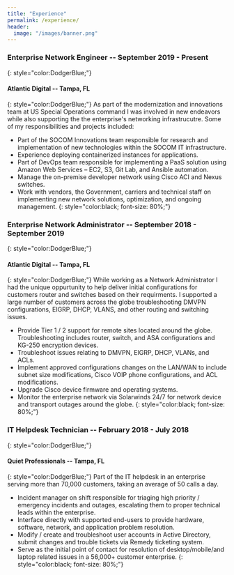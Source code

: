 ```yaml
---
title: "Experience"
permalink: /experience/
header:
  image: "/images/banner.png"
---
```


### Enterprise Network Engineer -- September 2019 - Present
{: style="color:DodgerBlue;"}
#### Atlantic Digital -- Tampa, FL 
{: style="color:DodgerBlue;"}
As part of the modernization and innovations team at US Special Operations command I was involved in new endeavors while also supporting the the enterprise's networking infrastrucutre.
Some of my responsibilities and projects included:
*  Part of the SOCOM Innovations team responsible for research and implementation of new technologies within the SOCOM IT infrastructure. 
*  Experience deploying containerized instances for applications.
*  Part of DevOps team responsible for implementing a PaaS solution using Amazon Web Services – EC2, S3, Git Lab, and Ansible automation.
*  Manage the on-premise developer network using Cisco ACI and Nexus switches. 
*  Work with vendors, the Government, carriers and technical staff on implementing new network solutions, optimization, and ongoing management.
{: style="color:black; font-size: 80%;"}

### Enterprise Network Administrator -- September 2018 - September 2019
{: style="color:DodgerBlue;"}
#### Atlantic Digital -- Tampa, FL
{: style="color:DodgerBlue;"}
While working as a Network Administrator I had the unique oppurtunity to help deliver initial configurations for customers router and switches based on their requirments. I supported a large number of customers across the globe troubleshooting DMVPN configurations, EIGRP, DHCP, VLANS, and other routing and switching issues. 
* Provide Tier 1 / 2 support for remote sites located around the globe. Troubleshooting includes router, switch, and ASA configurations and KG-250 encryption devices. 
* Troubleshoot issues relating to DMVPN, EIGRP, DHCP, VLANs, and ACLs.
* Implement approved configurations changes on the LAN/WAN to include subnet size modifications, Cisco VOIP phone configurations, and ACL modifications.  
* Upgrade Cisco device firmware and operating systems.
* Monitor the enterprise network via Solarwinds 24/7 for network device and transport outages around the globe. 
{: style="color:black; font-size: 80%;"}

### IT Helpdesk Technician -- February 2018 - July 2018
{: style="color:DodgerBlue;"}
#### Quiet Professionals -- Tampa, FL
{: style="color:DodgerBlue;"}
Part of the IT helpdesk in an enterprise serving more than 70,000 customers, taking an average of 50 calls a day.
* Incident manager on shift responsible for triaging high priority / emergency incidents and outages, escalating them to proper technical leads within the enterprise. 
* Interface directly with supported end-users to provide hardware, software, network, and application problem resolution. 
* Modify / create and troubleshoot user accounts in Active Directory, submit changes and trouble tickets via Remedy ticketing system. 
* Serve as the initial point of contact for resolution of desktop/mobile/and laptop related issues in a 56,000+ customer enterprise.
{: style="color:black; font-size: 80%;"} 


